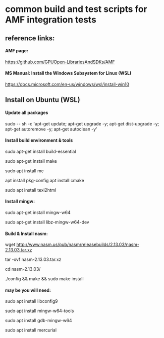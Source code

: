 # common build and test scripts for AMF integration tests

## reference links:

#### AMF page:
https://github.com/GPUOpen-LibrariesAndSDKs/AMF

#### MS Manual: Install the Windows Subsystem for Linux (WSL)
https://docs.microsoft.com/en-us/windows/wsl/install-win10

## Install on Ubuntu (WSL)

#### Update all packages

sudo -- sh -c 'apt-get update; apt-get upgrade -y; apt-get dist-upgrade -y; apt-get autoremove -y; apt-get autoclean -y'

#### Install build environment & tools
sudo apt-get install build-essential

sudo apt-get install make

sudo apt install mc

apt install pkg-config
apt install cmake

sudo apt install texi2html

#### Install mingw:
sudo apt-get install mingw-w64

sudo apt-get install libz-mingw-w64-dev

#### Build & Install nasm:
wget http://www.nasm.us/pub/nasm/releasebuilds/2.13.03/nasm-2.13.03.tar.xz

tar -xvf nasm-2.13.03.tar.xz

cd nasm-2.13.03/

./config && make && sudo make install

#### may be you will need:

sudo apt install libconfig9

sudo apt install mingw-w64-tools

sudo apt install gdb-mingw-w64

sudo apt install mercurial
